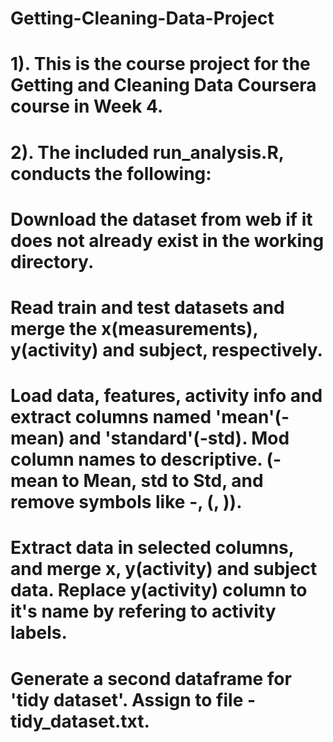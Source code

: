# Getting-Cleaning-Data-Project

# 1). This is the course project for the Getting and Cleaning Data Coursera course in Week 4.

# 2). The included run_analysis.R, conducts the following:

# Download the dataset from web if it does not already exist in the working directory.

# Read train and test datasets and merge the x(measurements), y(activity) and subject, respectively.

# Load data, features, activity info and extract columns named 'mean'(-mean) and 'standard'(-std). Mod column names to descriptive. (-mean to Mean, std to Std, and remove symbols like -, (, )).

# Extract data in selected columns, and merge x, y(activity) and subject data. Replace y(activity) column to it's name by refering to activity labels.

# Generate a second dataframe for 'tidy dataset'. Assign to file - tidy_dataset.txt.

